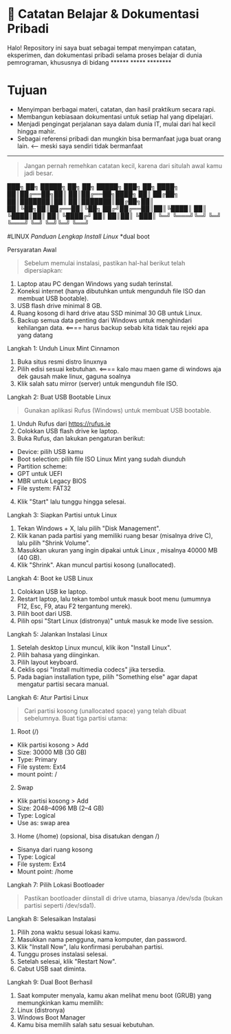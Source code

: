# 📘 Catatan Belajar & Dokumentasi Pribadi

Halo! Repository ini saya buat sebagai tempat menyimpan catatan, eksperimen, dan dokumentasi pribadi selama proses belajar di dunia pemrograman, khususnya di bidang ****** ***** ********

# Tujuan

- Menyimpan berbagai materi, catatan, dan hasil praktikum secara rapi.
- Membangun kebiasaan dokumentasi untuk setiap hal yang dipelajari.
- Menjadi pengingat perjalanan saya dalam dunia IT, mulai dari hal kecil hingga mahir.
- Sebagai referensi pribadi dan mungkin bisa bermanfaat juga buat orang lain. <-- meski saya sendiri tidak bermanfaat

---

> Jangan pernah remehkan catatan kecil, karena dari situlah awal kamu jadi besar.

 ███╗   ██╗ █████╗ ██╗   ██╗ █████╗ ███╗  ██╗ 
 ████╗  ██║██╔══██╗██║   ██║██╔══██╗████╗ ██║
 ██╔██╗ ██║███████║██║   ██║███████║██╔██╗██║
 ██║╚██╗██║██╔══██║╚██╗ ██╔╝██╔══██║██║╚████║
 ██║ ╚████║██║  ██║ ╚████╔╝ ██║  ██║██║ ╚███║
 ╚═╝  ╚═══╝╚═╝  ╚═╝  ╚═══╝  ╚═╝  ╚═╝╚═╝  ╚══╝



#LINUX
_Panduan Lengkap Install Linux_
*dual boot

Persyaratan Awal
> Sebelum memulai instalasi, pastikan hal-hal berikut telah dipersiapkan:
1. Laptop atau PC dengan Windows yang sudah terinstal.
2. Koneksi internet (hanya dibutuhkan untuk mengunduh file ISO dan membuat USB bootable).
3. USB flash drive minimal 8 GB.
4. Ruang kosong di hard drive atau SSD minimal 30 GB untuk Linux.
5. Backup semua data penting dari Windows untuk menghindari kehilangan data. <==== harus backup sebab kita tidak tau rejeki apa yang datang

Langkah 1: Unduh Linux Mint Cinnamon
1. Buka situs resmi distro linuxnya
2. Pilih edisi sesuai kebutuhan. <==== kalo mau maen game di windows aja dek gausah make linux, gaguna soalnya
3. Klik salah satu mirror (server) untuk mengunduh file ISO.

Langkah 2: Buat USB Bootable Linux
> Gunakan aplikasi Rufus (Windows) untuk membuat USB bootable.
1. Unduh Rufus dari https://rufus.ie
2. Colokkan USB flash drive ke laptop.
3. Buka Rufus, dan lakukan pengaturan berikut:
- Device: pilih USB kamu
- Boot selection: pilih file ISO Linux Mint yang sudah diunduh
- Partition scheme:
- GPT untuk UEFI
- MBR untuk Legacy BIOS
- File system: FAT32
4. Klik "Start" lalu tunggu hingga selesai.

Langkah 3: Siapkan Partisi untuk Linux
1. Tekan Windows + X, lalu pilih "Disk Management".
2. Klik kanan pada partisi yang memiliki ruang besar (misalnya drive C), lalu pilih "Shrink Volume".
3. Masukkan ukuran yang ingin dipakai untuk Linux , misalnya 40000 MB (40 GB).
4. Klik "Shrink". Akan muncul partisi kosong (unallocated).

Langkah 4: Boot ke USB Linux 
1. Colokkan USB ke laptop.
2. Restart laptop, lalu tekan tombol untuk masuk boot menu (umumnya F12, Esc, F9, atau F2 tergantung merek).
3. Pilih boot dari USB.
4. Pilih opsi "Start Linux (distronya)" untuk masuk ke mode live session.

Langkah 5: Jalankan Instalasi Linux 
1. Setelah desktop Linux muncul, klik ikon "Install Linux".
2. Pilih bahasa yang diinginkan.
3. Pilih layout keyboard.
4. Ceklis opsi "Install multimedia codecs" jika tersedia.
5. Pada bagian installation type, pilih "Something else" agar dapat mengatur partisi secara manual.

Langkah 6: Atur Partisi Linux 
> Cari partisi kosong (unallocated space) yang telah dibuat sebelumnya.
> Buat tiga partisi utama:
1. Root (/)
- Klik partisi kosong > Add
- Size: 30000 MB (30 GB)
- Type: Primary
- File system: Ext4
- mount point: /
2. Swap
- Klik partisi kosong > Add
- Size: 2048–4096 MB (2–4 GB)
- Type: Logical
- Use as: swap area
3. Home (/home) (opsional, bisa disatukan dengan /)
- Sisanya dari ruang kosong
- Type: Logical
- File system: Ext4
- Mount point: /home

Langkah 7: Pilih Lokasi Bootloader
> Pastikan bootloader diinstall di drive utama, biasanya /dev/sda (bukan partisi seperti /dev/sda1).

Langkah 8: Selesaikan Instalasi
1. Pilih zona waktu sesuai lokasi kamu.
2. Masukkan nama pengguna, nama komputer, dan password.
3. Klik "Install Now", lalu konfirmasi perubahan partisi.
4. Tunggu proses instalasi selesai.
5. Setelah selesai, klik "Restart Now".
6. Cabut USB saat diminta.

Langkah 9: Dual Boot Berhasil
1. Saat komputer menyala, kamu akan melihat menu boot (GRUB) yang memungkinkan kamu memilih:
2. Linux (distronya)
3. Windows Boot Manager
4. Kamu bisa memilih salah satu sesuai kebutuhan.






